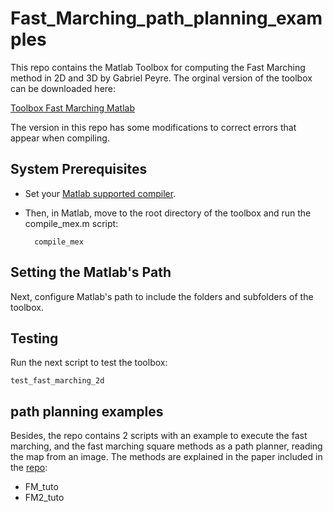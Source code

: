 # Fast_Marching_path_planning_examples

This repo contains the Matlab Toolbox for computing the Fast Marching method in 2D and 3D by Gabriel Peyre. The orginal version of the toolbox can be downloaded here: 

[Toolbox Fast Marching Matlab](https://es.mathworks.com/matlabcentral/fileexchange/6110-toolbox-fast-marching)

The version in this repo has some modifications to correct errors that appear when compiling. 

## System Prerequisites
- Set your [Matlab supported compiler](http://www.mathworks.es/support/compilers/R2013b/index.html?sec=win64). 

- Then, in Matlab, move to the root directory of the toolbox and run the compile_mex.m script:

        compile_mex

## Setting the Matlab's Path
Next, configure Matlab's path to include the folders and subfolders of the toolbox. 

## Testing
Run the next script to test the toolbox:

    test_fast_marching_2d

## path planning examples
Besides, the repo contains 2 scripts with an example to execute the fast marching, and the fast marching square methods as a path planner, reading the map from an image. The methods are explained in the paper included in the [repo](https://github.com/davizinho5/Fast_Marching_path_planning_examples/blob/main/fmm_path_planning.pdf):

- FM_tuto
- FM2_tuto
